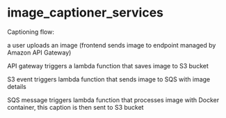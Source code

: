 # image_captioner_services

Captioning flow:

a user uploads an image (frontend sends image to endpoint managed by Amazon API Gateway)

API gateway triggers a lambda function that saves image to S3 bucket

S3 event triggers lambda function that sends image to SQS with image details

SQS message triggers lambda function that processes image with Docker container, this caption is then sent to S3 bucket

